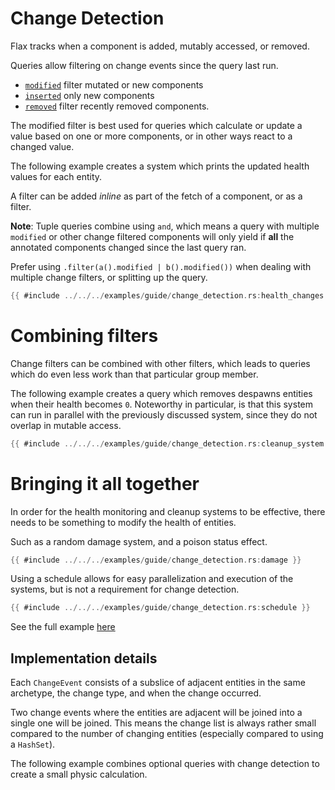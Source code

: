 # Change Detection

Flax tracks when a component is added, mutably accessed, or removed.

Queries allow filtering on change events since the query last run.

- [`modified`](https://docs.rs/flax/latest/flax/struct.Component.html#method.modified) filter mutated or new components
- [`inserted`](https://docs.rs/flax/latest/flax/struct.Component.html#method.modified) only new components
- [`removed`](https://docs.rs/flax/latest/flax/struct.Component.html#method.modified) filter recently removed components.

The modified filter is best used for queries which calculate or update a value
based on one or more components, or in other ways react to a changed value.

The following example creates a system which prints the updated health values
for each entity.

A filter can be added *inline* as part of the fetch of a component, or as a filter.

**Note**: Tuple queries combine using `and`, which means a query with multiple `modified` or other change filtered components will only yield if **all** the annotated components changed since the last query ran.

Prefer using `.filter(a().modified | b().modified())` when dealing with multiple
change filters, or splitting up the query.

```rust
{{ #include ../../../examples/guide/change_detection.rs:health_changes }}
```

# Combining filters

Change filters can be combined with other filters, which leads to queries which
do even less work than that particular group member.

The following example creates a query which removes despawns entities when their
health becomes `0`. Noteworthy in particular, is that this system can run in
parallel with the previously discussed system, since they do not overlap in
mutable access.

```rust
{{ #include ../../../examples/guide/change_detection.rs:cleanup_system }}
```


# Bringing it all together

In order for the health monitoring and cleanup systems to be effective, there
needs to be something to modify the health of entities.

Such as a random damage system, and a poison status effect.

```rust
{{ #include ../../../examples/guide/change_detection.rs:damage }}
```

Using a schedule allows for easy parallelization and execution of the systems, but
is not a requirement for change detection.

```rust
{{ #include ../../../examples/guide/change_detection.rs:schedule }}
```

See the full example [here](https://github.com/ten3roberts/flax/blob/main/examples/guide/change_detection.rs)

## Implementation details

Each `ChangeEvent` consists of a subslice of adjacent entities in the same
archetype, the change type, and when the change occurred.

Two change events where the entities are adjacent will be joined into a single
one will be joined. This means the change list is always rather small compared
to the number of changing entities (especially compared to using a `HashSet`).

The following example combines optional queries with change detection to create
a small physic calculation.
